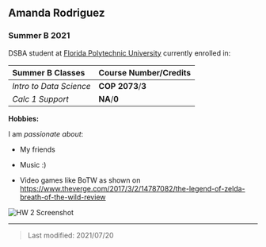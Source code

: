 ## Amanda Rodriguez

### Summer B 2021

DSBA student at [Florida Polytechnic University](https://www.floridapoly.edu) currently enrolled in: 

|Summer B Classes        |Course Number/Credits|
|:-----------------------|:--------------------|
|_Intro to Data Science_ |**COP 2073**/**3**   |
|_Calc 1 Support_        |**NA**/**0**         |

**Hobbies:**

I am _passionate about_: 

- My friends

- Music :)

- Video games like BoTW as shown on <https://www.theverge.com/2017/3/2/14787082/the-legend-of-zelda-breath-of-the-wild-review>


![HW 2 Screenshot](table-repo.PNG)
***

> Last modified: 2021/07/20